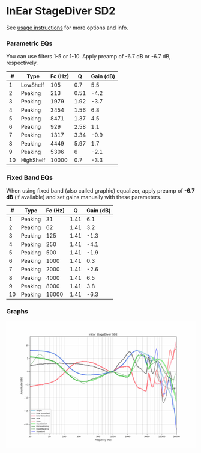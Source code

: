 # InEar StageDiver SD2
See [usage instructions](https://github.com/jaakkopasanen/AutoEq#usage) for more options and info.

### Parametric EQs
You can use filters 1-5 or 1-10. Apply preamp of -6.7 dB or -6.7 dB, respectively.

|   # | Type      |   Fc (Hz) |    Q |   Gain (dB) |
|-----|-----------|-----------|------|-------------|
|   1 | LowShelf  |       105 | 0.7  |         5.5 |
|   2 | Peaking   |       213 | 0.51 |        -4.2 |
|   3 | Peaking   |      1979 | 1.92 |        -3.7 |
|   4 | Peaking   |      3454 | 1.56 |         6.8 |
|   5 | Peaking   |      8471 | 1.37 |         4.5 |
|   6 | Peaking   |       929 | 2.58 |         1.1 |
|   7 | Peaking   |      1317 | 3.34 |        -0.9 |
|   8 | Peaking   |      4449 | 5.97 |         1.7 |
|   9 | Peaking   |      5306 | 6    |        -2.1 |
|  10 | HighShelf |     10000 | 0.7  |        -3.3 |

### Fixed Band EQs
When using fixed band (also called graphic) equalizer, apply preamp of **-6.7 dB** (if available) and set gains manually with these parameters.

|   # | Type    |   Fc (Hz) |    Q |   Gain (dB) |
|-----|---------|-----------|------|-------------|
|   1 | Peaking |        31 | 1.41 |         6.1 |
|   2 | Peaking |        62 | 1.41 |         3.2 |
|   3 | Peaking |       125 | 1.41 |        -1.3 |
|   4 | Peaking |       250 | 1.41 |        -4.1 |
|   5 | Peaking |       500 | 1.41 |        -1.9 |
|   6 | Peaking |      1000 | 1.41 |         0.3 |
|   7 | Peaking |      2000 | 1.41 |        -2.6 |
|   8 | Peaking |      4000 | 1.41 |         6.5 |
|   9 | Peaking |      8000 | 1.41 |         3.8 |
|  10 | Peaking |     16000 | 1.41 |        -6.3 |

### Graphs
![](./InEar%20StageDiver%20SD2.png)
